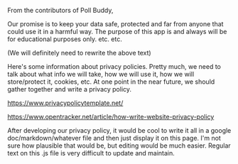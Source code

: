 From the contributors of Poll Buddy,

Our promise is to keep your data safe, protected and far from anyone that could use it in a harmful way.
The purpose of this app is and always will be for educational purposes only.
etc. etc.

(We will definitely need to rewrite the above text)

Here's some information about privacy policies. Pretty much, we need to talk about what info we will
take,
how we will use it, how we will store/protect it, cookies, etc. At one point in the near future, we
should gather together and write a privacy policy.

https://www.privacypolicytemplate.net/

https://www.opentracker.net/article/how-write-website-privacy-policy

After developing our privacy policy, it would be cool to write it all in a google doc/markdown/whatever
file
and then just display it on this page. I'm not sure how plausible that would be, but editing would be
much easier.
Regular text on this .js file is very difficult to update and maintain.
